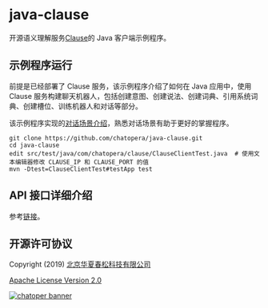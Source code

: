 # java-clause

开源语义理解服务[Clause](https://github.com/chatopera/clause)的 Java 客户端示例程序。


## 示例程序运行

前提是已经部署了 Clause 服务，该示例程序介绍了如何在 Java 应用中，使用 Clause 服务构建聊天机器人，包括创建意图、创建说法、创建词典、引用系统词典、创建槽位、训练机器人和对话等部分。

该示例程序实现的[对话场景介绍](https://github.com/chatopera/clause/wiki/%E7%A4%BA%E4%BE%8B%E7%A8%8B%E5%BA%8F)，熟悉对话场景有助于更好的掌握程序。

```
git clone https://github.com/chatopera/java-clause.git
cd java-clause
edit src/test/java/com/chatopera/clause/ClauseClientTest.java  # 使用文本编辑器修改 CLAUSE_IP 和 CLAUSE_PORT 的值
mvn -Dtest=ClauseClientTest#testApp test
```

## API 接口详细介绍

参考[链接](https://github.com/chatopera/java-clause/wiki)。

## 开源许可协议

Copyright (2019) <a href="https://www.chatopera.com/" target="_blank">北京华夏春松科技有限公司</a>

[Apache License Version 2.0](https://github.com/chatopera/clause/blob/master/LICENSE)

[![chatoper banner][co-banner-image]][co-url]

[co-banner-image]: https://user-images.githubusercontent.com/3538629/42383104-da925942-8168-11e8-8195-868d5fcec170.png
[co-url]: https://www.chatopera.com
